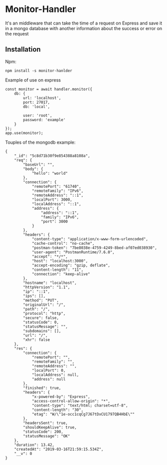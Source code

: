 # Monitor-Handler
It's an middleware that can take the time of a request on Express and save it in a mongo database with another information about the success or error on the request
## Installation

Npm:

    npm install -s monitor-hanlder

Example of use on express

    const monitor = await handler.monitor({
        db: {
            url: 'localhost',
            port: 27017,
            db: 'local',

            user: 'root',
            password: 'example'
        }
    });
    app.use(monitor);

Touples of the mongodb example:

    {
        "_id": "5c8d71b30f9e854388a8108a",
        "req": {
            "baseUrl": "",
            "body": {
                "hello": "world"
            },
            "connection": {
                "remotePort": "61740",
                "remoteFamily": "IPv6",
                "remoteAddress": "::1",
                "localPort": 3000,
                "localAddress": "::1",
                "address": {
                    "address": "::1",
                    "family": "IPv6",
                    "port": 3000
                }
            },
            "headers": {
                "content-type": "application/x-www-form-urlencoded",
                "cache-control": "no-cache",
                "postman-token": "7be8038e-4759-4249-8bed-af07ed038930",
                "user-agent": "PostmanRuntime/7.6.0",
                "accept": "*/*",
                "host": "localhost:3000",
                "accept-encoding": "gzip, deflate",
                "content-length": "11",
                "connection": "keep-alive"
            },
            "hostname": "localhost",
            "httpVersion": "1.1",
            "ip": "::1",
            "ips": [],
            "method": "PUT",
            "originalUrl": "/",
            "path": "/",
            "protocol": "http",
            "secure": false,
            "statusCode": 0,
            "statusMessage": "",
            "subdomains": [],
            "url": "/",
            "xhr": false
        },
        "res": {
            "connection": {
                "remotePort": "",
                "remoteFamily": "",
                "remoteAddress": "",
                "localPort": 0,
                "localAddress": null,
                "address": null
            },
            "finished": true,
            "headers": {
                "x-powered-by": "Express",
                "access-control-allow-origin": "*",
                "content-type": "text/html; charset=utf-8",
                "content-length": "30",
                "etag": "W/\"1e-occ1cqCg7J67tDxCU1797QB4HbE\""
            },
            "headersSent": true,
            "shouldKeepAlive": true,
            "statusCode": 200,
            "statusMessage": "OK"
        },
        "duration": 13.42,
        "createdAt": "2019-03-16T21:59:15.534Z",
        "__v": 0
    }
